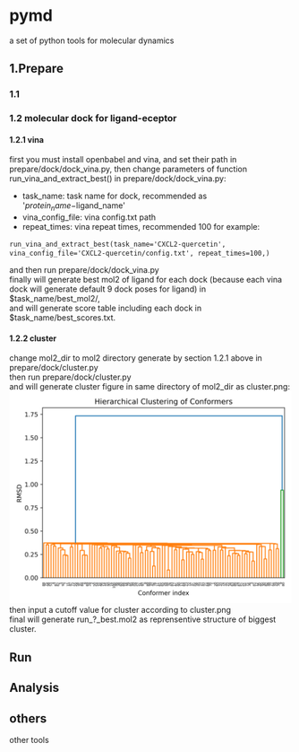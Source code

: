 
# pymd
a set of python tools for molecular dynamics
## 1.Prepare

### 1.1

### 1.2 molecular dock for ligand-eceptor
#### 1.2.1 vina 

first you must install openbabel and vina, and set their path in prepare/dock/dock_vina.py,
then change parameters of function run_vina_and_extract_best() in prepare/dock/dock_vina.py:  
* task_name: task name for dock, recommended as '$protein_name-$ligand_name'
* vina_config_file: vina config.txt path
* repeat_times: vina repeat times, recommended 100
for example:
```
run_vina_and_extract_best(task_name='CXCL2-quercetin', vina_config_file='CXCL2-quercetin/config.txt', repeat_times=100,)
```
and then run prepare/dock/dock_vina.py  
finally will generate best mol2 of ligand for each dock (because each vina dock will generate default 9 dock poses for ligand) in $task_name/best_mol2/,  
and will generate score table including each dock in $task_name/best_scores.txt.

#### 1.2.2 cluster
change mol2_dir to mol2 directory generate by section 1.2.1 above in prepare/dock/cluster.py  
then run prepare/dock/cluster.py  
and will generate cluster figure in same directory of mol2_dir as cluster.png:
![clutser.png](/prepare/dock/cluster.png)
then input a cutoff value for cluster according to cluster.png  
final will generate run_?_best.mol2 as reprensentive structure of biggest cluster.


## Run

## Analysis

## others
other tools

